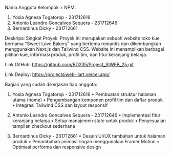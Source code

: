 Nama Anggota Kelompok + NPM:
1. Yosia Agnesa Togatorop - 231712616
2. Antonio Leandro Goncalves Sequera - 231712646
3. Bernardinus Dicky - 231712661

Deskripsi Singkat Proyek:
Proyek ini merupakan sebuah website toko kue bernama "Sweet Love Bakery" yang bertema romantis dan dikembangkan menggunakan Next.js dan Tailwind CSS. Website ini menampilkan berbagai pilihan kue, informasi produk, profil tim, dan fitur keranjang belanja.

Link GitHub:
https://github.com/BD235/Project_SIWEB_25.git

Link Deploy:
https://projectsiweb-liart.vercel.app/

Bagian yang sudah dikerjakan tiap anggota:
1. Yosia Agnesa Togatorop - 231712616
   • Pembuatan struktur halaman utama (home)
   • Pengembangan komponen profil tim dan daftar produk
   • Integrasi Tailwind CSS dan layout responsif

2. Antonio Leandro Goncalves Sequera - 231712646
   • Implementasi fitur keranjang belanja
   • Setup manajemen state untuk produk
   • Penyesuaian tampilan checkout sederhana

3. Bernardinus Dicky - 231712661
   • Desain UI/UX tambahan untuk halaman produk
   • Penambahan animasi ringan menggunakan Framer Motion
   • Optimasi performa dan responsive design
